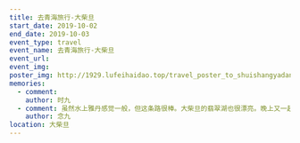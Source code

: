 ```yaml
---
title: 去青海旅行-大柴旦
start_date: 2019-10-02
end_date: 2019-10-03
event_type: travel
event_name: 去青海旅行-大柴旦
event_url: 
event_img:
poster_img: http://1929.lufeihaidao.top/travel_poster_to_shuishangyadan.JPG 
memories:
  - comment: 
    author: 时九
  - comment: 虽然水上雅丹感觉一般，但这条路很棒。大柴旦的翡翠湖也很漂亮。晚上又一起去了医院。
    author: 念九
location: 大柴旦
---
```

